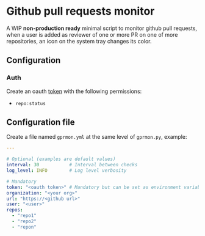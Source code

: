 # Github pull requests monitor

A WIP **non-production ready** minimal script to monitor github pull requests, when a user is added
as reviewer of one or more PR on one of more repositories, an icon on the system tray changes its
color.

## Configuration

### Auth

Create an oauth [token](https://github.com/settings/tokens) with the following permissions:

- `repo:status`

## Configuration file

Create a file named `gprmon.yml` at the same level of `gprmon.py`, example:

```yaml
---

# Optional (examples are default values)
interval: 30           # Interval between checks
log_level: INFO        # Log level verbosity

# Mandatory
token: "<oauth token>" # Mandatory but can be set as environment variable GITHUB_TOKEN
organization: "<your org>"
url: "https://<github url>"
user: "<user>"
repos:
  - "repo1"
  - "repo2"
  - "repon"
```
